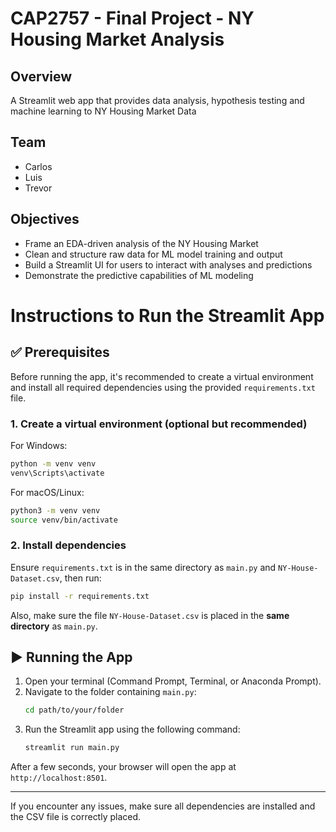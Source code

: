 # CAP2757 - Final Project - NY Housing Market Analysis

## Overview

A Streamlit web app that provides data analysis, hypothesis testing and machine learning to NY Housing Market Data

## Team

- Carlos
- Luis
- Trevor

## Objectives

- Frame an EDA-driven analysis of the NY Housing Market
- Clean and structure raw data for ML model training and output
- Build a Streamlit UI for users to interact with analyses and predictions
- Demonstrate the predictive capabilities of ML modeling

# Instructions to Run the Streamlit App

## ✅ Prerequisites

Before running the app, it's recommended to create a virtual environment and install all required dependencies using the provided `requirements.txt` file.

### 1. Create a virtual environment (optional but recommended)

For Windows:

```bash
python -m venv venv
venv\Scripts\activate
```

For macOS/Linux:

```bash
python3 -m venv venv
source venv/bin/activate
```

### 2. Install dependencies

Ensure `requirements.txt` is in the same directory as `main.py` and `NY-House-Dataset.csv`, then run:

```bash
pip install -r requirements.txt
```

Also, make sure the file `NY-House-Dataset.csv` is placed in the **same directory** as `main.py`.

## ▶️ Running the App

1. Open your terminal (Command Prompt, Terminal, or Anaconda Prompt).
2. Navigate to the folder containing `main.py`:
   ```bash
   cd path/to/your/folder
   ```
3. Run the Streamlit app using the following command:
   ```bash
   streamlit run main.py
   ```

After a few seconds, your browser will open the app at `http://localhost:8501`.

---

If you encounter any issues, make sure all dependencies are installed and the CSV file is correctly placed.
